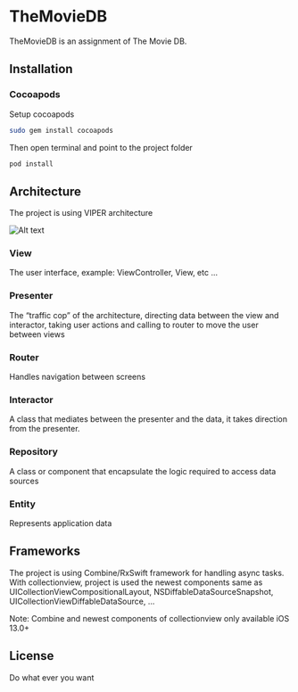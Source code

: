 # TheMovieDB

TheMovieDB is an assignment of The Movie DB.

## Installation

### Cocoapods

Setup cocoapods

```bash
sudo gem install cocoapods
```

Then open terminal and point to the project folder

```bash
pod install
```

## Architecture
The project is using VIPER architecture

![Alt text](https://miro.medium.com/max/1354/1*HZIOzvXyvkpW4ytr2g0NvQ.png)

### View
The user interface, example: ViewController, View, etc ...

### Presenter
The “traffic cop” of the architecture, directing data between the view and interactor, taking user actions and calling to router to move the user between views

### Router
Handles navigation between screens

### Interactor 
A class that mediates between the presenter and the data, it takes direction from the presenter.

### Repository 
A class or component that encapsulate the logic required to access data sources

### Entity 
Represents application data

## Frameworks
The project is using Combine/RxSwift framework for handling async tasks.
With collectionview, project is used the newest components same as UICollectionViewCompositionalLayout, NSDiffableDataSourceSnapshot, UICollectionViewDiffableDataSource, ...

Note: Combine and newest components of collectionview only available iOS 13.0+

## License
Do what ever you want